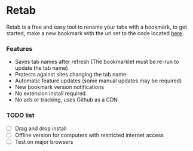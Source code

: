 # Retab
Retab is a free and easy tool to rename your tabs with a bookmark, to get started, make a new bookmark with the url set to the code located [here](bookmarklet.js).
### Features
- Saves tab names after refresh (The bookmarklet must be re-run to update the tab name)
- Protects against sites changing the tab name
- Automatic feature updates (some manual updates may be required)
- New bookmark version notifications
- No extension install required
- No ads or tracking, uses Github as a CDN
### TODO list
- [ ] Drag and drop install
- [ ] Offline version for computers with restricted internet access
- [ ] Test on major browsers
